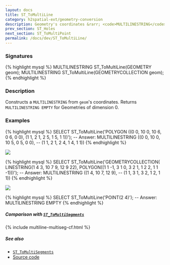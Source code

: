 ```yaml
---
layout: docs
title: ST_ToMultiLine
category: h2spatial-ext/geometry-conversion
description: Geometry's coordinates &rarr; <code>MULTILINESTRING</code>
prev_section: ST_Holes
next_section: ST_ToMultiPoint
permalink: /docs/dev/ST_ToMultiLine/
---
```


### Signatures

{% highlight mysql %}
MULTILINESTRING ST_ToMultiLine(GEOMETRY geom);
MULTILINESTRING ST_ToMultiLine(GEOMETRYCOLLECTION geom);
{% endhighlight %}

### Description

Constructs a `MULTILINESTRING` from `geom`'s coordinates. Returns
`MULTILINESTRING EMPTY` for Geometries of dimension 0.

### Examples

{% highlight mysql %}
SELECT ST_ToMultiLine('POLYGON ((0 0, 10 0, 10 6, 0 6, 0 0), 
                                (1 1, 2 1, 2 5, 1 5, 1 1))');
-- Answer: MULTILINESTRING ((0 0, 10 0, 10 5, 0 5, 0 0), 
--                          (1 1, 2 1, 2 4, 1 4, 1 1))
{% endhighlight %}

<img class="displayed" src="../ST_ToMultiLine1.png"/>

{% highlight mysql %}
SELECT ST_ToMultiLine('GEOMETRYCOLLECTION(
   LINESTRING(1 4 3, 10 7 9, 12 9 22), 
   POLYGON((1 1 -1, 3 1 0, 3 2 1, 1 2 2, 1 1 -1)))');
-- Answer: MULTILINESTRING ((1 4, 10 7, 12 9),
--                          (1 1, 3 1, 3 2, 1 2, 1 1))
{% endhighlight %}

<img class="displayed" src="../ST_ToMultiLine2.png"/>

{% highlight mysql %}
SELECT ST_ToMultiLine('POINT(2 4)');
-- Answer: MULTILINESTRING EMPTY
{% endhighlight %}

##### Comparison with [`ST_ToMultiSegments`](../ST_ToMultiSegments)

{% include multiline-multiseg-cf.html %}

##### See also

* [`ST_ToMultiSegments`](../ST_ToMultiSegments)
* <a href="https://github.com/irstv/H2GIS/blob/master/h2spatial-ext/src/main/java/org/h2gis/h2spatialext/function/spatial/convert/ST_ToMultiLine.java" target="_blank">Source code</a>
